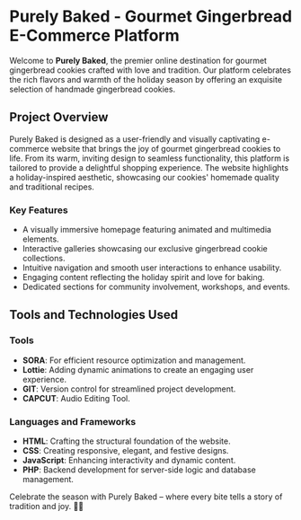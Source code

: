 # Purely Baked - Gourmet Gingerbread E-Commerce Platform

Welcome to **Purely Baked**, the premier online destination for gourmet gingerbread cookies crafted with love and tradition. Our platform celebrates the rich flavors and warmth of the holiday season by offering an exquisite selection of handmade gingerbread cookies.

## Project Overview

Purely Baked is designed as a user-friendly and visually captivating e-commerce website that brings the joy of gourmet gingerbread cookies to life. From its warm, inviting design to seamless functionality, this platform is tailored to provide a delightful shopping experience. The website highlights a holiday-inspired aesthetic, showcasing our cookies' homemade quality and traditional recipes.

### Key Features
- A visually immersive homepage featuring animated and multimedia elements.
- Interactive galleries showcasing our exclusive gingerbread cookie collections.
- Intuitive navigation and smooth user interactions to enhance usability.
- Engaging content reflecting the holiday spirit and love for baking.
- Dedicated sections for community involvement, workshops, and events.

## Tools and Technologies Used

### Tools
- **SORA**: For efficient resource optimization and management.
- **Lottie**: Adding dynamic animations to create an engaging user experience.
- **GIT**: Version control for streamlined project development.
- **CAPCUT**: Audio Editing Tool.

### Languages and Frameworks
- **HTML**: Crafting the structural foundation of the website.
- **CSS**: Creating responsive, elegant, and festive designs.
- **JavaScript**: Enhancing interactivity and dynamic content.
- **PHP**: Backend development for server-side logic and database management.

Celebrate the season with Purely Baked – where every bite tells a story of tradition and joy. 🎄🍪
